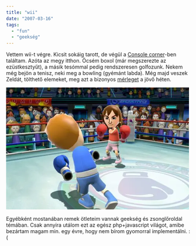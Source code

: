 ```yaml
---
title: "wii"
date: "2007-03-16"
tags: 
  - "fun"
  - "geekség"
---
```


Vettem wii-t végre. Kicsit sokáig tarott, de végül a [Console corner](http://www.consolecorner.hu/)-ben találtam. Azóta az megy itthon. Öcsém boxol (már megszerezte az ezüstkesztyűt), a másik tesómmal pedig rendszeresen golfozunk. Nekem még bejön a tenisz, neki meg a bowling (gyémánt labda). Még majd veszek Zeldát, tölthető elemeket, meg azt a bizonyos [mérleget](http://wiinintendo.net/2007/01/15/wii-sports-experiment-results/) a jövő héten.

![](images/wii_sports_club_boxing.0-500x333.webp)

Egyébként mostanában remek ötleteim vannak geekség és zsonglőroldal témában. Csak annyira utálom ezt az egész php+javascript világot, amibe bezártam magam min. egy évre, hogy nem bírom gyomorral implementálni. :(
